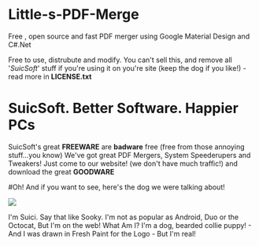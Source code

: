 # Little-s-PDF-Merge
Free , open source and fast PDF merger using Google Material Design and C#.Net

Free to use, distrubute and modify. You can't sell this, and remove all '<i>SuicSoft</i>' stuff if you're using it on you're site
(keep the dog if you like!) - read more in <b>LICENSE.txt</b>

# SuicSoft. Better Software. Happier PCs
SuicSoft's great <b>FREEWARE</b> are <b>badware</b> free (free from those annoying stuff...you know)
We've got great PDF Mergers, System Speederupers and Tweakers! Just come to our website! (we don't have much traffic!)
and download the great <b>GOODWARE</b> 

#Oh! And if you want to see, here's the dog we were talking about!

<img src="https://c5bd2f1cb6c7712ee5b2eecc4ca962b0fb517791.googledrive.com/host/0B08cCnnU-zt-V3R0OTR1WlBpdVk/My%20Dog.png">
</img>

I'm Suici. Say that like Sooky. I'm not as popular as Android, Duo or the Octocat, But I'm on the web!
What Am I? I'm a dog, bearded collie puppy! - And I was drawn in Fresh Paint for the Logo - But I'm real!

